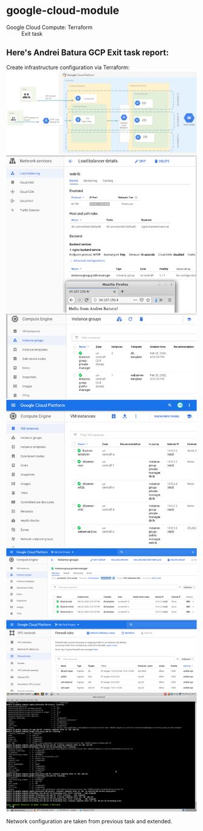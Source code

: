 # google-cloud-module

<dl>
  <dt>Google Cloud Compute: Terraform </dt>

  <dd>Exit task</dd>
</dl>

## Here's Andrei Batura GCP Exit task report:

Create infrastructure configuration via Terraform:
![screenshot of sample](img/1.png)  <br>
![screenshot of sample](img/2.png)  <br>
![screenshot of sample](img/3.png)  <br>
![screenshot of sample](img/4.png)  <br>
![screenshot of sample](img/5.png)  <br>
![screenshot of sample](img/6.png)  <br>
![screenshot of sample](img/7.png)  <br>

Network configuration are taken from previous task and extended.
